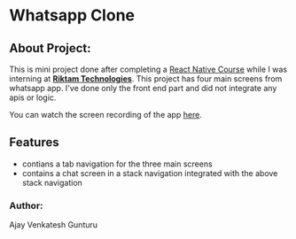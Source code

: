 # Whatsapp Clone

## About Project:

This is mini project done after completing a [React Native Course](https://www.udemy.com/course/react-native-the-practical-guide/) while I was interning at [**Riktam Technologies**](https://www.riktamtech.com/). This project has four main screens from whatsapp app. I've done only the front end part and did not integrate any apis or logic.

You can watch the screen recording of the app [here](https://drive.google.com/file/d/1eUmK8Kf709xif0JxLFTHLLgx20bUS9t4/view?usp=share_link).

## Features

- contians a tab navigation for the three main screens
- contains a chat screen in a stack navigation integrated with the above stack navigation

### Author:

Ajay Venkatesh Gunturu
